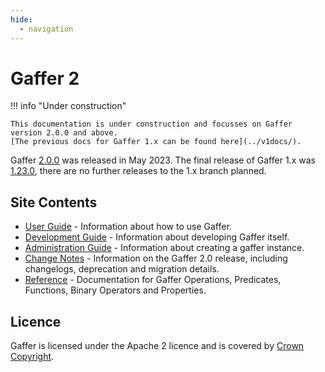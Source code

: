```yaml
---
hide:
  - navigation
---
```


Gaffer 2
========

!!! info "Under construction"

    This documentation is under construction and focusses on Gaffer version 2.0.0 and above.
    [The previous docs for Gaffer 1.x can be found here](../v1docs/).

Gaffer [2.0.0](https://github.com/gchq/Gaffer/releases/tag/gaffer2-2.0.0) was released in May 2023. The final release of Gaffer 1.x was [1.23.0](https://github.com/gchq/Gaffer/releases/tag/gaffer2-1.23.0), there are no further releases to the 1.x branch planned.

Site Contents
-------------

- [User Guide](user-guide/gaffer-basics/what-is-gaffer/) - Information about how to use Gaffer.
- [Development Guide](development-guide/getting-started/) - Information about developing Gaffer itself.
- [Administration Guide](administration-guide/where-to-run-gaffer/gaffer-docker/) - Information about creating a gaffer instance.
- [Change Notes](change-notes/changelist/v2-changes/) - Information on the Gaffer 2.0 release, including changelogs, deprecation and migration details.
- [Reference](reference/intro/) - Documentation for Gaffer Operations, Predicates, Functions, Binary Operators and Properties.

Licence
-------

Gaffer is licensed under the Apache 2 licence and is covered by [Crown Copyright](https://www.nationalarchives.gov.uk/information-management/re-using-public-sector-information/uk-government-licensing-framework/crown-copyright/).
